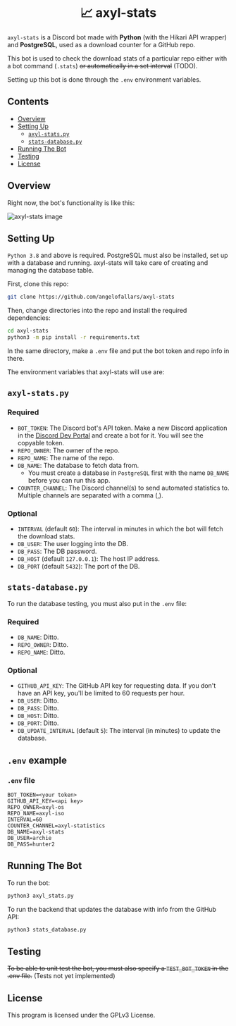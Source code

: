 <h1 align=center>📈 axyl-stats</h1>

`axyl-stats` is a Discord bot made with **Python** (with the Hikari API wrapper) and **PostgreSQL**,
used as a download counter for a GitHub repo.

This bot is used to check the download stats of a particular repo either with a
bot command (`.stats`) ~~or automatically in a set interval~~ (TODO).

Setting up this bot is done through the `.env` environment variables.

## Contents
- [Overview](#overview)
- [Setting Up](#setup)
  - [`axyl-stats.py`](#axyl-bot)
  - [`stats-database.py`](#axyl-db)
- [Running The Bot](#run)
- [Testing](#testing)
- [License](#license)

<a id="overview"></a>
## Overview

Right now, the bot's functionality is like this:

![axyl-stats image](https://i.imgur.com/LNjFNpE.png)

<a id="setup"></a>
## Setting Up

`Python 3.8` and above is required. PostgreSQL must also be installed, set
up with a database and running. axyl-stats will take care of creating and
managing the database table.

First, clone this repo:

```bash
git clone https://github.com/angelofallars/axyl-stats
```

Then, change directories into the repo and install the required dependencies:

```bash
cd axyl-stats
python3 -m pip install -r requirements.txt
```

In the same directory, make a `.env` file and put the bot token and repo info
in there.

The environment variables that axyl-stats will use are:

<a id="axyl-bot"></a>
## `axyl-stats.py`

### Required
- `BOT_TOKEN`: The Discord bot's API token. Make a new Discord application in
the [Discord Dev Portal](https://discord.com/developers) and create a bot for
it. You will see the copyable token.
- `REPO_OWNER`: The owner of the repo.
- `REPO_NAME`: The name of the repo.
- `DB_NAME`: The database to fetch data from.
  - You must create a database in `PostgreSQL` first with the name `DB_NAME` before you can run this app.
- `COUNTER_CHANNEL`: The Discord channel(s) to send automated statistics to. Multiple
channels are separated with a comma (,).

### Optional
- `INTERVAL` (default `60`): The interval in minutes in which the bot will fetch the download stats.
- `DB_USER`: The user logging into the DB.
- `DB_PASS`: The DB password.
- `DB_HOST` (default `127.0.0.1`): The host IP address.
- `DB_PORT` (default `5432`): The port of the DB.

<a id="axyl-db"></a>
## `stats-database.py`

To run the database testing, you must also put in the `.env` file:

### Required

- `DB_NAME`: Ditto.
- `REPO_OWNER`: Ditto.
- `REPO_NAME`: Ditto.

### Optional

- `GITHUB_API_KEY`: The GitHub API key for requesting data. If you don't
have an API key, you'll be limited to 60 requests per hour.
- `DB_USER`: Ditto.
- `DB_PASS`: Ditto.
- `DB_HOST`: Ditto.
- `DB_PORT`: Ditto.
- `DB_UPDATE_INTERVAL` (default `5`): The interval (in minutes) to update the
database.

## `.env` example

### `.env` file

```env
BOT_TOKEN=<your token>
GITHUB_API_KEY=<api key>
REPO_OWNER=axyl-os
REPO_NAME=axyl-iso
INTERVAL=60
COUNTER_CHANNEL=axyl-statistics
DB_NAME=axyl-stats
DB_USER=archie
DB_PASS=hunter2
```

<a id="run"></a>
## Running The Bot

To run the bot:
```bash
python3 axyl_stats.py
```

To run the backend that updates the database with info from the GitHub API:
```bash
python3 stats_database.py
```

## Testing

~~To be able to unit test the bot, you must also specify a `TEST_BOT_TOKEN` in the .env
file.~~ (Tests not yet implemented)

## License

This program is licensed under the GPLv3 License.
